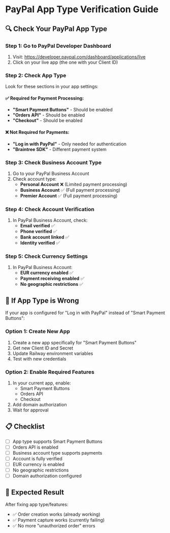 # PayPal App Type Verification Guide

## 🔍 **Check Your PayPal App Type**

### **Step 1: Go to PayPal Developer Dashboard**
1. Visit: https://developer.paypal.com/dashboard/applications/live
2. Click on your live app (the one with your Client ID)

### **Step 2: Check App Type**
Look for these sections in your app settings:

#### **✅ Required for Payment Processing:**
- **"Smart Payment Buttons"** - Should be enabled
- **"Orders API"** - Should be enabled  
- **"Checkout"** - Should be enabled

#### **❌ Not Required for Payments:**
- **"Log in with PayPal"** - Only needed for authentication
- **"Braintree SDK"** - Different payment system

### **Step 3: Check Business Account Type**
1. Go to your PayPal Business Account
2. Check account type:
   - **Personal Account** ❌ (Limited payment processing)
   - **Business Account** ✅ (Full payment processing)
   - **Premier Account** ✅ (Full payment processing)

### **Step 4: Check Account Verification**
1. In PayPal Business Account, check:
   - **Email verified** ✅
   - **Phone verified** ✅
   - **Bank account linked** ✅
   - **Identity verified** ✅

### **Step 5: Check Currency Settings**
1. In PayPal Business Account:
   - **EUR currency enabled** ✅
   - **Payment receiving enabled** ✅
   - **No geographic restrictions** ✅

## 🚨 **If App Type is Wrong**

If your app is configured for "Log in with PayPal" instead of "Smart Payment Buttons":

### **Option 1: Create New App**
1. Create a new app specifically for "Smart Payment Buttons"
2. Get new Client ID and Secret
3. Update Railway environment variables
4. Test with new credentials

### **Option 2: Enable Required Features**
1. In your current app, enable:
   - Smart Payment Buttons
   - Orders API
   - Checkout
2. Add domain authorization
3. Wait for approval

## 📋 **Checklist**

- [ ] App type supports Smart Payment Buttons
- [ ] Orders API is enabled
- [ ] Business account type supports payments
- [ ] Account is fully verified
- [ ] EUR currency is enabled
- [ ] No geographic restrictions
- [ ] Domain authorization configured

## 🎯 **Expected Result**

After fixing app type/features:
- ✅ Order creation works (already working)
- ✅ Payment capture works (currently failing)
- ✅ No more "unauthorized order" errors
